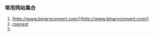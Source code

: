 ### 常用网站集合

1. [http://www.binaryconvert.com/](http://www.binaryconvert.com/)
2. [cssnext](http://cssnext.io/)
3.
